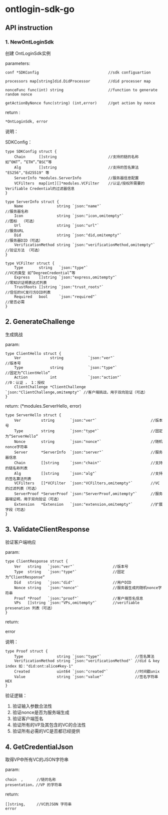 # ontlogin-sdk-go
## API instruction

### 1. NewOntLoginSdk

创建 OntLoginSdk实例

parameters:

```
conf *SDKConfig                               //sdk configuartion

processors map[string]did.DidProcessor        //did processer map 

nonceFunc func(int) string                    //function to generate random nonce

getActionByNonce func(string) (int,error)     //get action by nonce
```



return :

```*OntLoginSdk, error```



说明：

SDKConfig：

```
type SDKConfig struct {
	Chain      []string                       //支持的链的名称 如“ONT”，“ETH“，”BSC“等
	Alg        []string                       //支持的签名算法  "ES256","Ed25519" 等
	ServerInfo *modules.ServerInfo            //服务器信息配置
	VCFilters  map[int][]*modules.VCFilter    //认证/授权所需要的Verifiable Credential的过滤器信息
}
```

```
type ServerInfo struct {
	Name               string `json:"name"`                             //服务器名称
	Icon               string `json:"icon,omitempty"`                   //图标  （可选）
	Url                string `json:"url"`                              //服务URL 
	Did                string `json:"did,omitempty"`                    //服务器DID（可选）
	VerificationMethod string `json:"verificationMethod,omitempty"`     //验证方法 （可选）
}
```

```
type VCFilter struct {
	Type       string   `json:"type"`                                   //VC的类型 如“DegreeCredential”等
	Express    []string `json:"express,omitempty"`                      //零知识证明表达式列表
	TrustRoots []string `json:"trust_roots"`                            //信任的VC发行方DID列表
	Required   bool     `json:"required"`                               //是否必需   
}
```



## 2. GenerateChallenge

生成挑战

param:

```
type ClientHello struct {
	Ver             string           `json:"ver"`                       //版本号
	Type            string           `json:"type"`                      //固定为“ClientHello“
	Action          int              `json:"action"`                    //0：认证 ， 1：授权
	ClientChallenge *ClientChallenge `json:"ClientChallenge,omitempty"` //客户端挑战，用于双向验证（可选）
}
```

return: (*modules.ServerHello, error)

```
type ServerHello struct {
	Ver         string       `json:"ver"`                        //版本号
	Type        string       `json:"type"`						 //固定为“ServerHello“
	Nonce       string       `json:"nonce"`                      //随机nonce字符串
	Server      *ServerInfo  `json:"server"`                     //服务器信息 
	Chain       []string     `json:"chain"`                      //支持的链名称列表 
	Alg         []string     `json:"alg"`                        //支持的签名算法列表
	VCFilters   []*VCFilter  `json:"VCFilters,omitempty"`        //VC的过滤列表（可选）  
	ServerProof *ServerProof `json:"ServerProof,omitempty"`      //服务器端证明，用于双向验证（可选）
	Extension   *Extension   `json:"extension,omitempty"`        //扩展字段（可选）
}
```



## 3. ValidateClientResponse

验证客户端响应

param:

```
type ClientResponse struct {
	Ver   string   `json:"ver"`					//版本号
	Type  string   `json:"type"`				//固定为“ClientResponse“
	Did   string   `json:"did"`					//用户DID
	Nonce string   `json:"nonce"`               //服务器生成的随机nonce字符串
	Proof *Proof   `json:"proof"`               //客户端签名信息
	VPs   []string `json:"VPs,omitempty"`       //verifiable presenation 列表（可选）
}
```

return:

error

说明：

```
type Proof struct {
	Type               string `json:"type"`               //签名算法
	VerificationMethod string `json:"verificationMethod"` //did & key index 如："did:ont:alice#key-1"
	Created            uint64 `json:"created"`            //时间戳unix
	Value              string `json:"value"`              //签名字符串HEX
}
```



验证逻辑：

1. 验证输入参数合法性
2. 验证nonce是否为服务端生成
3. 验证客户端签名
4. 验证所有的VP及其包含的VC的合法性
5. 验证所有必需的VC是否都已经提供



## 4. GetCredentialJson

取得VP中所有VC的JSON字符串

param:

```
chain  ,      //链的名称
presentation，//VP 的字符串
```

return:

```
[]string,     //VC的JSON 字符串
error         
```

